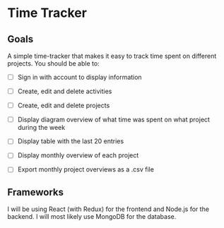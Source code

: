 # Time Tracker

## Goals
A simple time-tracker that makes it easy to track time spent on different projects. You should be able to:

- [ ] Sign in with account to display information
- [ ] Create, edit and delete activities
- [ ] Create, edit and delete projects
- [ ] Display diagram overview of what time was spent on what project during the week
- [ ] Display table with the last 20 entries
- [ ] Display monthly overview of each project
- [ ] Export monthly project overviews as a .csv file


## Frameworks
I will be using React (with Redux) for the frontend and Node.js for the backend. I will most likely use MongoDB for the database. 
